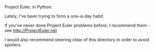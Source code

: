 Project Euler, in Python.

Lately, I've been trying to form a one-a-day habit.

If you've never done Project Euler problems before, I recommend them - see http://ProjectEuler.net

I would also recommend steering clear of this directory in order to avoid spoilers.